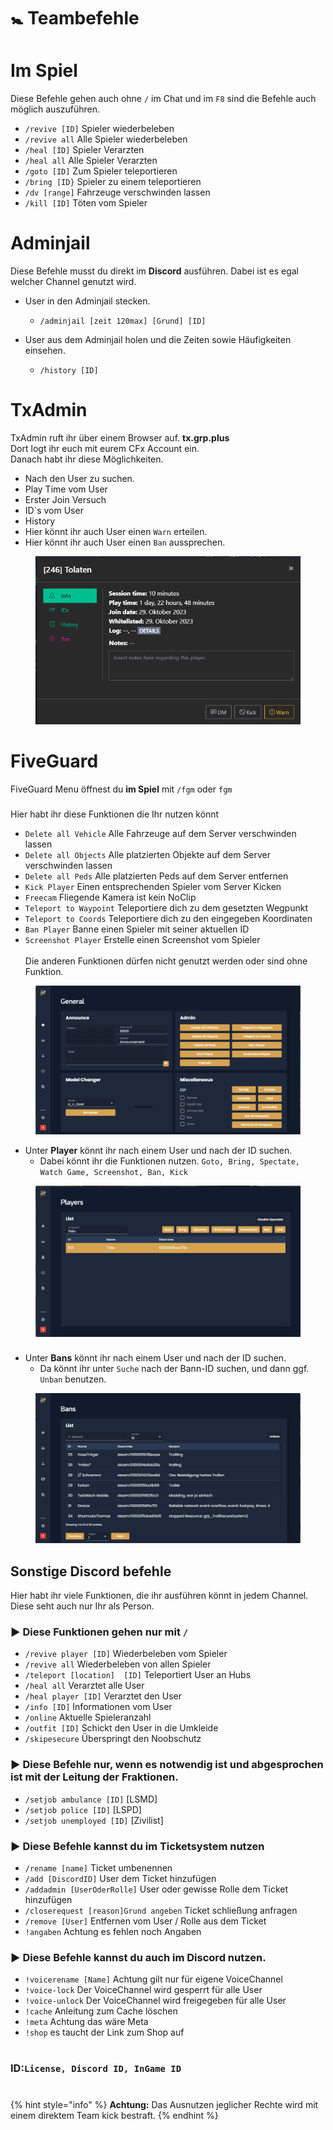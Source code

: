 # 🚼 Teambefehle 

# Im Spiel 

Diese Befehle gehen auch ohne ``/`` im Chat und im ``F8`` sind die Befehle auch möglich auszuführen. 

+ ``/revive [ID]`` Spieler wiederbeleben 
+ ``/revive all`` Alle Spieler wiederbeleben
+ ``/heal [ID]`` Spieler Verarzten 
+ ``/heal all`` Alle Spieler Verarzten
+ ``/goto [ID]`` Zum Spieler teleportieren 
+ ``/bring [ID}`` Spieler zu einem teleportieren 
+ ``/dv [range]``  Fahrzeuge verschwinden lassen 
+ ``/kill [ID]`` Töten vom Spieler

# Adminjail

Diese Befehle musst du direkt im **Discord** ausführen. Dabei ist es egal welcher Channel genutzt wird.

* User in den Adminjail stecken.
  * ``/adminjail [zeit 120max] [Grund] [ID]``


* User aus dem Adminjail holen und die Zeiten sowie Häufigkeiten einsehen.
  * ``/history [ID]``

# TxAdmin

TxAdmin ruft ihr über einem Browser auf. **tx.grp.plus** \
Dort logt ihr euch mit eurem CFx Account ein. \
Danach habt ihr diese Möglichkeiten.

+ Nach den User zu suchen. 
+ Play Time vom User
+ Erster Join Versuch
+ ID´s vom User
+ History
+ Hier könnt ihr auch User einen ``Warn`` erteilen.
+ Hier könnt ihr auch User einen ``Ban`` aussprechen.

<figure><img src="../.gitbook/assets/commands/tx admin.png" alt=""><figcaption></figcaption></figure>

# FiveGuard

FiveGuard Menu öffnest du **im Spiel** mit ``/fgm`` oder ``fgm``

###

Hier habt ihr diese Funktionen die Ihr nutzen könnt
+ ``Delete all Vehicle`` Alle Fahrzeuge auf dem Server verschwinden lassen
+ ``Delete all Objects`` Alle platzierten Objekte auf dem Server verschwinden lassen
+ ``Delete all Peds`` Alle platzierten Peds auf dem Server entfernen
+ ``Kick Player`` Einen entsprechenden Spieler vom Server Kicken
+ ``Freecam`` Fliegende Kamera ist kein NoClip
+ ``Teleport to Waypoint`` Teleportiere dich zu dem gesetzten Wegpunkt
+ ``Teleport to Coords`` Teleportiere dich zu den eingegeben Koordinaten 
+ ``Ban Player`` Banne einen Spieler mit seiner aktuellen ID
+ ``Screenshot Player`` Erstelle einen Screenshot vom Spieler \
\
Die anderen Funktionen dürfen nicht genutzt werden oder sind ohne Funktion.

<figure><img src="../.gitbook/assets/commands/fgm start menu.png" alt=""><figcaption></figcaption></figure>

+ Unter **Player** könnt ihr nach einem User und nach der ID suchen. 
  + Dabei könnt ihr die Funktionen nutzen. ``Goto, Bring, Spectate, Watch Game, Screenshot, Ban, Kick``

<figure><img src="../.gitbook/assets/commands/FGM Menu.png" alt=""><figcaption></figcaption></figure>

###

+ Unter **Bans** könnt ihr nach einem User und nach der ID suchen.
    + Da könnt ihr unter ``Suche`` nach der Bann-ID suchen, und dann ggf. ``Unban`` benutzen.

<figure><img src="../.gitbook/assets/commands/fgm bans.png" alt=""><figcaption></figcaption></figure>

###

## Sonstige Discord befehle

Hier habt ihr viele Funktionen, die ihr ausführen könnt in jedem Channel. \
Diese seht auch nur Ihr als Person.

### ► Diese Funktionen gehen nur mit ``/``
+ ``/revive player [ID]`` Wiederbeleben vom Spieler
+ ``/revive all`` Wiederbeleben von allen Spieler
+ ``/teleport [location]  [ID]`` Teleportiert User an Hubs
+ ``/heal all`` Verarztet alle User
+ ``/heal player [ID]`` Verarztet den User
+ ``/info [ID]`` Informationen vom User
+ ``/online`` Aktuelle Spieleranzahl
+ ``/outfit [ID]`` Schickt den User in die Umkleide
+ ``/skipesecure`` Überspringt den Noobschutz

### ► Diese Befehle nur, wenn es notwendig ist und abgesprochen ist mit der Leitung der Fraktionen.
+ ``/setjob ambulance [ID]`` [LSMD]
+ ``/setjob police [ID]`` [LSPD]
+ ``/setjob unemployed [ID]`` [Zivilist]

### ► Diese Befehle kannst du im Ticketsystem nutzen
+ ``/rename [name]`` Ticket umbenennen
+ ``/add [DiscordID]`` User dem Ticket hinzufügen
+ ``/addadmin [UserOderRolle]`` User oder gewisse Rolle dem Ticket hinzufügen
+ ``/closerequest [reason]Grund angeben`` Ticket schließung anfragen
+ ``/remove [User]`` Entfernen vom User / Rolle aus dem Ticket
+ ``!angaben`` Achtung es fehlen noch Angaben


### ► Diese Befehle kannst du auch im Discord nutzen.
+ ``!voicerename [Name]`` Achtung gilt nur für eigene VoiceChannel
+ ``!voice-lock`` Der VoiceChannel wird gesperrt für alle User
+ ``!voice-unlock`` Der VoiceChannel wird freigegeben für alle User
+ ``!cache`` Anleitung zum Cache löschen
+ ``!meta`` Achtung das wäre Meta
+ ``!shop`` es taucht der Link zum Shop auf

#

### ID:``License, Discord ID, InGame ID``

#

{% hint style="info" %}
**Achtung:** Das Ausnutzen jeglicher Rechte wird mit einem direktem Team kick bestraft.
{% endhint %}